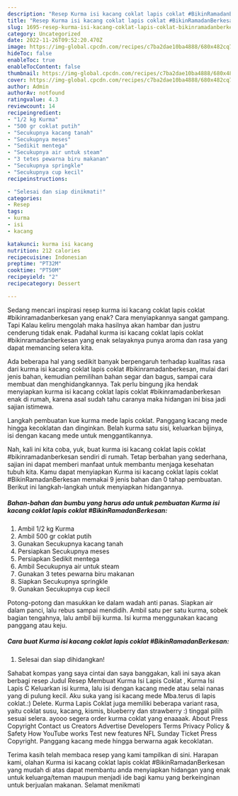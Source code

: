 ```yaml
---
description: "Resep Kurma isi kacang coklat lapis coklat #BikinRamadanBerkesan{ yang Menggugah Selera,  Menu Buat lebaran"
title: "Resep Kurma isi kacang coklat lapis coklat #BikinRamadanBerkesan{ yang Menggugah Selera,  Menu Buat lebaran"
slug: 1695-resep-kurma-isi-kacang-coklat-lapis-coklat-bikinramadanberkesan-yang-menggugah-selera-menu-buat-lebaran
category: Uncategorized
date: 2022-11-26T09:52:20.470Z
image: https://img-global.cpcdn.com/recipes/c7ba2dae10ba4888/680x482cq70/kurma-isi-kacang-coklat-lapis-coklat-bikinramadanberkesan-foto-resep-utama.jpg
hideToc: false
enableToc: true
enableTocContent: false
thumbnail: https://img-global.cpcdn.com/recipes/c7ba2dae10ba4888/680x482cq70/kurma-isi-kacang-coklat-lapis-coklat-bikinramadanberkesan-foto-resep-utama.jpg
cover: https://img-global.cpcdn.com/recipes/c7ba2dae10ba4888/680x482cq70/kurma-isi-kacang-coklat-lapis-coklat-bikinramadanberkesan-foto-resep-utama.jpg
author: Admin
authorAv: notfound
ratingvalue: 4.3
reviewcount: 14
recipeingredient:
- "1/2 kg Kurma"
- "500 gr coklat putih"
- "Secukupnya kacang tanah"
- "Secukupnya meses"
- "Sedikit mentega"
- "Secukupnya air untuk steam"
- "3 tetes pewarna biru makanan"
- "Secukupnya springkle"
- "Secukupnya cup kecil"
recipeinstructions:

- "Selesai dan siap dinikmati!"
categories:
- Resep
tags:
- kurma
- isi
- kacang

katakunci: kurma isi kacang 
nutrition: 212 calories
recipecuisine: Indonesian
preptime: "PT32M"
cooktime: "PT50M"
recipeyield: "2"
recipecategory: Dessert

---
```



Sedang mencari inspirasi resep kurma isi kacang coklat lapis coklat #bikinramadanberkesan yang enak? Cara menyiapkannya sangat gampang. Tapi Kalau keliru mengolah maka hasilnya akan hambar dan justru cenderung tidak enak. Padahal kurma isi kacang coklat lapis coklat #bikinramadanberkesan yang enak selayaknya punya aroma dan rasa yang dapat memancing selera kita.


Ada beberapa hal yang sedikit banyak berpengaruh terhadap kualitas rasa dari kurma isi kacang coklat lapis coklat #bikinramadanberkesan, mulai dari jenis bahan, kemudian pemilihan bahan segar dan bagus, sampai cara membuat dan menghidangkannya. Tak perlu bingung jika hendak menyiapkan kurma isi kacang coklat lapis coklat #bikinramadanberkesan enak di rumah, karena asal sudah tahu caranya maka hidangan ini bisa jadi sajian istimewa.

Langkah pembuatan kue kurma mede lapis coklat. Panggang kacang mede hingga kecoklatan dan dinginkan. Belah kurma satu sisi, keluarkan bijinya, isi dengan kacang mede untuk menggantikannya.


Nah, kali ini kita coba, yuk, buat kurma isi kacang coklat lapis coklat #bikinramadanberkesan sendiri di rumah. Tetap berbahan yang sederhana, sajian ini dapat memberi manfaat untuk membantu menjaga kesehatan tubuh kita. Kamu dapat menyiapkan Kurma isi kacang coklat lapis coklat #BikinRamadanBerkesan memakai 9 jenis bahan dan 0 tahap pembuatan. Berikut ini langkah-langkah untuk menyiapkan hidangannya.

<!--inarticleads1-->

##### Bahan-bahan dan bumbu yang harus ada untuk pembuatan Kurma isi kacang coklat lapis coklat #BikinRamadanBerkesan:

1. Ambil 1/2 kg Kurma
1. Ambil 500 gr coklat putih
1. Gunakan Secukupnya kacang tanah
1. Persiapkan Secukupnya meses
1. Persiapkan Sedikit mentega
1. Ambil Secukupnya air untuk steam
1. Gunakan 3 tetes pewarna biru makanan
1. Siapkan Secukupnya springkle
1. Gunakan Secukupnya cup kecil


Potong-potong dan masukkan ke dalam wadah anti panas. Siapkan air dalam panci, lalu rebus sampai mendidih. Ambil satu per satu kurma, sobek bagian tengahnya, lalu ambil biji kurma. Isi kurma menggunakan kacang panggang atau keju. 

<!--inarticleads2-->

##### Cara buat Kurma isi kacang coklat lapis coklat #BikinRamadanBerkesan:


1. Selesai dan siap dihidangkan!

Sahabat kompas yang saya cintai dan saya banggakan, kali ini saya akan berbagi resep Judul Resep Membuat Kurma Isi Lapis Coklat , Kurma Isi Lapis C Keluarkan isi kurma, lalu isi dengan kacang mede atau selai nanas yang di pulung kecil. Aku suka yang isi kacang mede Mba.terus di lapis coklat.:) Delete. Kurma Lapis Coklat juga memiliki beberapa variant rasa, yaitu coklat susu, kacang, kismis, blueberry dan strawberry :) tinggal pilih sesuai selera. ayooo segera order kurma coklat yang enaaaak. About Press Copyright Contact us Creators Advertise Developers Terms Privacy Policy &amp; Safety How YouTube works Test new features NFL Sunday Ticket Press Copyright. Panggang kacang mede hingga berwarna agak kecoklatan. 

Terima kasih telah membaca resep yang kami tampilkan di sini. Harapan kami, olahan Kurma isi kacang coklat lapis coklat #BikinRamadanBerkesan yang mudah di atas dapat membantu anda menyiapkan hidangan yang enak untuk keluarga/teman maupun menjadi ide bagi kamu yang berkeinginan untuk berjualan makanan. Selamat menikmati
